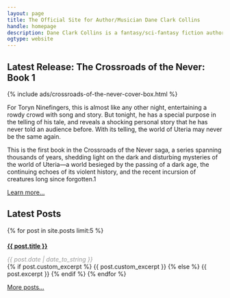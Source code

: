 ```yaml
---
layout: page
title: The Official Site for Author/Musician Dane Clark Collins
handle: homepage
description: Dane Clark Collins is a fantasy/sci-fantasy fiction author and experimental musician from Philadelphia, PA.
ogtype: website
---
```


## Latest Release: The Crossroads of the Never: Book 1

<div class="book cover left">{% include ads/crossroads-of-the-never-cover-box.html %}</div>

For Toryn Ninefingers, this is almost like any other night, entertaining a rowdy crowd with song and story. But tonight, he has a special purpose in the telling of his tale, and reveals a shocking personal story that he has never told an audience before. With its telling, the world of Uteria may never be the same again.

This is the first book in the Crossroads of the Never saga, a series spanning thousands of years, shedding light on the dark and disturbing mysteries of the world of Uteria—a world besieged by the passing of a dark age, the continuing echoes of its violent history, and the recent incursion of creatures long since forgotten.1

<a href="/crossroads-of-the-never/book-1/" class="button" title="The Crossroads of the Never: Book 1">Learn more...</a>

## Latest Posts

{% for post in site.posts limit:5 %}
<h4 style="margin-bottom:0"><a href="{{ site.prefix  }}{{ post.url }}">{{ post.title }}</a></h4>
<p style="margin-bottom:0;color:#999;font-style:italic;">{{ post.date | date_to_string }}</p>
{% if post.custom_excerpt %}
{{ post.custom_excerpt }}
{% else %}
{{ post.excerpt }}
{% endif %}
{% endfor %}

<a href="/blog/" class="button" title="Dane Clark Collins Blog">More posts...</a>
